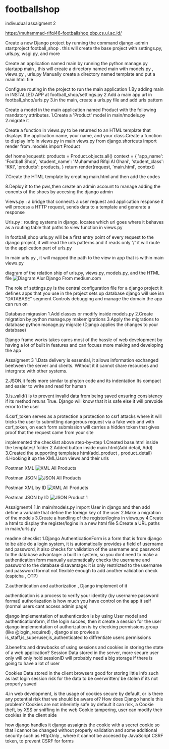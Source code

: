 # footballshop
indivudual assaigment 2


https://muhammad-rifqi46-footballshop.pbp.cs.ui.ac.id/


Create a new Django project by running the command  django-admin startproject football_shop . this will create the base project with settings.py, urls.py, wsgi.py, and more

Create an application named main by running the python manage.py startapp main , this will create a directory named main with models.py , views.py , urls.py 
Manually create a directory named template and put a main html file

Configure routing in the project to run the main application
1.By adding main in INSTALLED APP at football_shop/settings.py
2.Add a main app url in football_shop/urls.py
3.in the main, create a urls.py file and add urls pattern 

Create a model in the main application named Product with the following mandatory attributes.
1.Create a 'Product' model in main/models.py
2.migrate it

Create a function in views.py to be returned to an HTML template that displays the application name, your name, and your class.Create a function to display info in views.py
in main views.py
from django.shortcuts import render
from .models import Product

def home(request):
    products = Product.objects.all()
    context = {
        'app_name': 'Football Shop',
        'student_name': 'Muhammad Rifqi Al Ghani',
        'student_class': 'KKI',
        'products': products,
    }
    return render(request, 'main.html', context)

7.Create the HTML template by creating main.html and then add the codes

8.Deploy it to the pws,then create an admin account to manage adding the conents of the shoes by accesing the django admin

Views.py : a bridge that connects a user request and application response
it will process a HTTP request, sends data to a template and generate a response

Urls.py : routing systems in django, locates which url goes where
it behaves as a routing table that paths to view function in views.py

In football_shop urls.py will be a first entry point of every request to the django project, it will read the urls patterns 
and if reads only '/' it will route to the application part of urls.py

In main urls.py , it will mapped the path to the view in app that is within main views.py

diagram of the relation ship of 
urls.py, views.py, models.py, and the HTML file
![Diagram Alur Django](https://miro.medium.com/v2/resize:fit:720/format:webp/1*8GLGtS0YYD1c8-QQZIshqw.png)
From medium.com

The role of settings.py is the central configuration file for a django project
it defines apps that you use in the project
sets up database django will use isn "DATABASE" segment
Controls debugging and manage the domain the app can run on


Database migrasion
1.Add classes or modify inside models.py
2.Create migration by python manage.py makemigrations
3.Apply the migrations to database python manage.py migrate (Django applies the changes to your database)

Django frame works takes cares most of the hassle of web development by having a lot of built in features and can focues more making and developing the app 









Assaigment 3
1.Data delivery is essential, it allows information exchanged beetween the server and clients. Without it  it cannot share resources and
intergrate with other systems.

2.JSON,it feels more similar to phyton code and its indentation
Its compact and easier to write and read for human

3.is_valid() is to prevent invalid data from being saved ensuring consistency
if its method retuns True. Django will know that it is safe
else it will prevoide error to the user

4.csrf_token serves as a protection a protection to csrf attacks
where it will tricks the user to submitting dangerous request via a fake web
and with csrf_token, on each form submission will carries a hidden token that gives proof that the request came from your site



implemented the checklist above step-by-step
1.Created base.html inside the templates/ folder 
2.Added button inside main.html(Add detail, Add)
3.Created the supporting templates html(add_product , product_detail)
4.Hooking it up the XML/Json views and their urls


Postman XML
![XML All Products](screenshots/xml.png)

Postman JSON
![JSON All Products](screenshots/json.png)


Postman XML by ID
![XML All Products](screenshots/xml_by_id1.png)


Postman JSON by ID
![JSON  Product 1](screenshots/json_by_id1.png)






Assaigment4
1.In main/models.py import User in django and then add define a variable that define the foreign key of the user
2.Make a migration of the models
3.Create a handling of the register/logins in views.py
4.Create a html to display the register/logins in a new html file
5.Create a URL paths in main/urls.py

readme checklist
1.Django AuthenticationForm is a form that is from django to be able do a login system, it is automatically provides a field of username and password, it also checks for validation of the username and password to the database
advantage:
a built in system, so you dont need to make a authentication form manually
automatically checks the username and password to the database 
disavantage:
it is only restricted to the username and password format
not flexible enough to add another validation check (captcha , OTP)

2.authentication and authorization , Django implement of it

authentication is a process to verify your identity (by username password format)
authoriazation is how much you have control on the app it self (normal users cant access admin page)

django implementation of authentication is by using User model and authenticationform, if the login succes, then it create a session for the user
django implementation of authorization is by checking permissions,group (like @login_required) , django also provies a is_staff,is_superuser,is_authenticated to diffrentiate users permissions

3.benefits and drawbacks of using sessions and cookies in storing the state of a web application?
Session
Data stored in the server,
more secure user only will only hold sessionID
will probably need a big storage if there is going to have a lot of user 

Cookies
Data stored in the client browsers
good for storing little info such as last login session
risk for the data to be overwritten/ be stolen  if its not properly saved

4.in web development, is the usage of cookies secure by default, or is there any potential risk that we should be aware of? How does Django handle this problem?
Cookies are not inherintly safe by default
it can risk, a Cookie theft, by XSS or sniffing in the web
Cookie tampering, user can modify their cookies in the client side

how django handles it
django assaignts the cookie with a secret cookie so that i cannot be changed without properly validation
and some additional security such as
HttpOnly , where it cannot be accesed by JavaScript
CSRF token,  to prevent CSRF for forms


